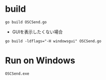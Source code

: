 # build

```
go build OSCSend.go
```

- GUIを表示したくない場合
```
go build -ldflags="-H windowsgui" OSCSend.go
```

# Run on Windows

```
OSCSend.exe
```

